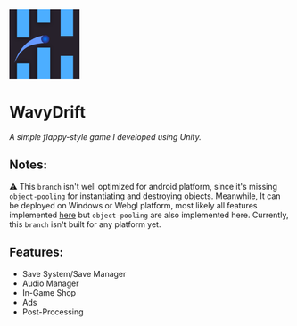 <img src="Assets\_WavyDrift\Icons\Legacy_Icon.png" width="25%" height="25%">

# WavyDrift
*A simple flappy-style game I developed using Unity.*

## Notes:
⚠ This `branch` isn't well optimized for android platform, since it's missing `object-pooling` for instantiating and destroying objects. Meanwhile, It can be deployed on Windows or Webgl platform, most likely all features implemented [here](https://github.com/ebukaracer/WavyDrift) but `object-pooling` are also implemented here. Currently, this `branch` isn't built for any platform yet.

## Features:
- Save System/Save Manager
- Audio Manager
- In-Game Shop
- Ads
- Post-Processing